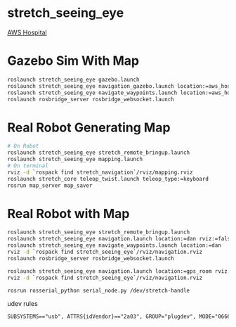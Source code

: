 # stretch_seeing_eye

[AWS Hospital](https://github.com/aws-robotics/aws-robomaker-hospital-world)

# Gazebo Sim With Map
```bash
roslaunch stretch_seeing_eye gazebo.launch
roslaunch stretch_seeing_eye navigation_gazebo.launch location:=aws_hospital
roslaunch stretch_seeing_eye navigate_waypoints.launch location:=aws_hospital
roslaunch rosbridge_server rosbridge_websocket.launch
```
# Real Robot Generating Map
```bash
# On Robot
roslaunch stretch_seeing_eye stretch_remote_bringup.launch
roslaunch stretch_seeing_eye mapping.launch
# On terminal
rviz -d `rospack find stretch_navigation`/rviz/mapping.rviz
roslaunch stretch_core teleop_twist.launch teleop_type:=keyboard
rosrun map_server map_saver
```

# Real Robot with Map
```bash
roslaunch stretch_seeing_eye stretch_remote_bringup.launch
roslaunch stretch_seeing_eye navigation.launch location:=dan rviz:=false
roslaunch stretch_seeing_eye navigate_waypoints.launch location:=dan
rviz -d `rospack find stretch_seeing_eye`/rviz/navigation.rviz
roslaunch rosbridge_server rosbridge_websocket.launch
```

```bash
roslaunch stretch_seeing_eye navigation.launch location:=gps_room rviz:=false
rviz -d `rospack find stretch_seeing_eye`/rviz/navigation.rviz
```

```bash
rosrun rosserial_python serial_node.py /dev/stretch-handle
```

udev rules
```txt
SUBSYSTEMS=="usb", ATTRS{idVendor}=="2a03", GROUP="plugdev", MODE="0666", SYMLINK+="stretch-handle"
```
